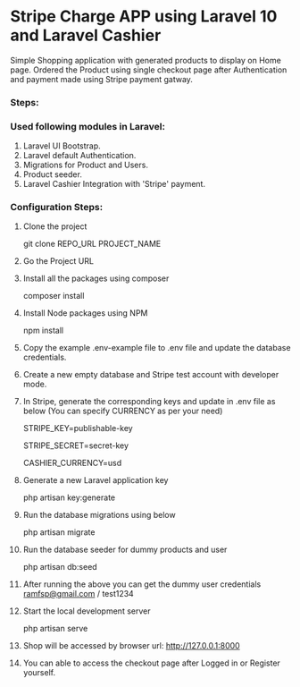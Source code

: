 # Stripe Charge APP using Laravel 10 and Laravel Cashier

Simple Shopping application with generated products to display on Home page. Ordered the Product using single checkout page after Authentication and payment made using Stripe payment gatway.

### Steps:

### Used following modules in Laravel:

1. Laravel UI Bootstrap.
2. Laravel default Authentication.
3. Migrations for Product and Users.
4. Product seeder.
5. Laravel Cashier Integration with 'Stripe' payment.

### Configuration Steps:

1. Clone the project

    git clone REPO_URL PROJECT_NAME

2. Go the Project URL

3. Install all the packages using composer

    composer install

4. Install Node packages using NPM

    npm install

5. Copy the example .env-example file to .env file and update the database credentials.

6. Create a new empty database and Stripe test account with developer mode.

7. In Stripe, generate the corresponding keys and update in .env file as below (You can specify CURRENCY as per your need)

    STRIPE_KEY=publishable-key

    STRIPE_SECRET=secret-key

    CASHIER_CURRENCY=usd

8. Generate a new Laravel application key

    php artisan key:generate

9. Run the database migrations using below

    php artisan migrate

10. Run the database seeder for dummy products and user

    php artisan db:seed

11. After running the above you can get the dummy user credentials ramfsp@gmail.com / test1234

12. Start the local development server

    php artisan serve

13. Shop will be accessed by browser url: http://127.0.0.1:8000

14. You can able to access the checkout page after Logged in or Register yourself.
